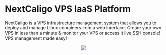 # NextCaligo VPS IaaS Platform
NextCaligo is a VPS infrastructure management system that allows you to deploy and manage Linux containers from a web interface.  Create your own VPS in less than a minute &amp; monitor your VPS or access it live SSH console! VPS management made easy!

<p align="center">
  <img src="http://nextcaligo.cloud/img/nextcaligo-intro.png">
</p>
